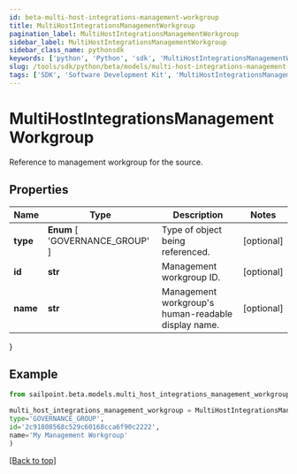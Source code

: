 ```yaml
---
id: beta-multi-host-integrations-management-workgroup
title: MultiHostIntegrationsManagementWorkgroup
pagination_label: MultiHostIntegrationsManagementWorkgroup
sidebar_label: MultiHostIntegrationsManagementWorkgroup
sidebar_class_name: pythonsdk
keywords: ['python', 'Python', 'sdk', 'MultiHostIntegrationsManagementWorkgroup', 'BetaMultiHostIntegrationsManagementWorkgroup'] 
slug: /tools/sdk/python/beta/models/multi-host-integrations-management-workgroup
tags: ['SDK', 'Software Development Kit', 'MultiHostIntegrationsManagementWorkgroup', 'BetaMultiHostIntegrationsManagementWorkgroup']
---
```


# MultiHostIntegrationsManagementWorkgroup

Reference to management workgroup for the source.

## Properties

Name | Type | Description | Notes
------------ | ------------- | ------------- | -------------
**type** |  **Enum** [  'GOVERNANCE_GROUP' ] | Type of object being referenced. | [optional] 
**id** | **str** | Management workgroup ID. | [optional] 
**name** | **str** | Management workgroup's human-readable display name. | [optional] 
}

## Example

```python
from sailpoint.beta.models.multi_host_integrations_management_workgroup import MultiHostIntegrationsManagementWorkgroup

multi_host_integrations_management_workgroup = MultiHostIntegrationsManagementWorkgroup(
type='GOVERNANCE_GROUP',
id='2c91808568c529c60168cca6f90c2222',
name='My Management Workgroup'
)

```
[[Back to top]](#) 


